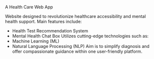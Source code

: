 A Health Care Web App

Website designed to revolutionize healthcare accessibility and mental health support.
Main features include:
   - Health Test Recommendation System
   - Mental Health Chat Box
Utilizes cutting-edge technologies such as:
   - Machine Learning (ML)
   - Natural Language Processing (NLP)
Aim is to simplify diagnosis and offer compassionate guidance within one user-friendly platform.
